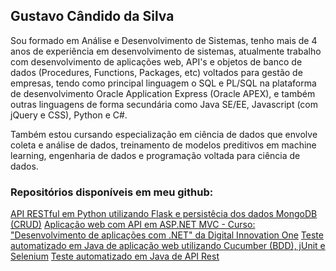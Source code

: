 ## Gustavo Cândido da Silva

Sou formado em Análise e Desenvolvimento de Sistemas, tenho mais de 4 anos de experiência em desenvolvimento de sistemas, atualmente trabalho com desenvolvimento de aplicações web, API's e objetos de banco de dados (Procedures, Functions, Packages, etc) voltados para gestão de empresas, tendo como principal linguagem o SQL e PL/SQL na plataforma de desenvolvimento Oracle Application Express (Oracle APEX), e também outras linguagens de forma secundária como Java SE/EE, Javascript (com jQuery e CSS), Python e C#.

Também estou cursando especialização em ciência de dados que envolve coleta e análise de dados, treinamento de modelos preditivos em machine learning, engenharia de dados e programação voltada para ciência de dados.

### Repositórios disponíveis em meu github:

[API RESTful em Python utilizando Flask e persistêcia dos dados MongoDB (CRUD)](https://github.com/gustavo-candido-silva/Python-RESTful-API-using-Flask-and-MongoDB)
[Aplicação web com API em ASP.NET MVC - Curso: "Desenvolvimento de aplicações com .NET" da Digital Innovation One](https://github.com/gustavo-candido-silva/Exemplo-ASP.NET-MVC-em-C---Web-API-s-e-Testes)
[Teste automatizado em Java de aplicação web utilizando Cucumber (BDD), jUnit e Selenium](https://github.com/gustavo-candido-silva/INM-PHPTRAVEL-WEB)
[Teste automatizado em Java de API Rest](https://github.com/gustavo-candido-silva/INM-REQRES-API)
